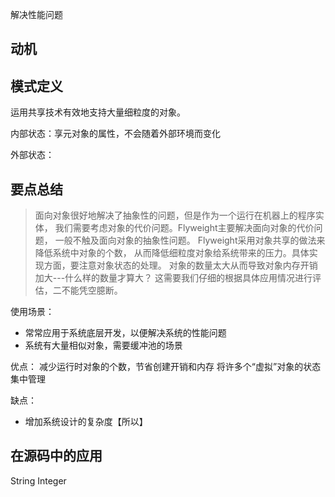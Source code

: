 
解决性能问题

## 动机


## 模式定义
运用共享技术有效地支持大量细粒度的对象。


内部状态：享元对象的属性，不会随着外部环境而变化

外部状态：



## 要点总结
> 面向对象很好地解决了抽象性的问题，但是作为一个运行在机器上的程序实体， 我们需要考虑对象的代价问题。Flyweight主要解决面向对象的代价问题， 一般不触及面向对象的抽象性问题。
> Flyweight采用对象共享的做法来降低系统中对象的个数， 从而降低细粒度对象给系统带来的压力。具体实现方面，要注意对象状态的处理。
> 对象的数量太大从而导致对象内存开销加大---什么样的数量才算大？ 这需要我们仔细的根据具体应用情况进行评估，二不能凭空臆断。

使用场景： 
* 常常应用于系统底层开发，以便解决系统的性能问题
* 系统有大量相似对象，需要缓冲池的场景

优点： 
减少运行时对象的个数，节省创建开销和内存
将许多个“虚拟”对象的状态集中管理

缺点：
* 增加系统设计的复杂度【所以】




## 在源码中的应用
String
Integer
